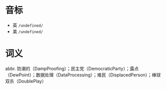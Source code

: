 # 音标

- 英 `/undefined/`
- 美 `/undefined/`

# 词义

abbr. 防潮的（DampProofing）；民主党（DemocraticParty）；露点（DewPoint）；数据处理（DataProcessing）；难民（DisplacedPerson）；棒球双杀（DoublePlay）


